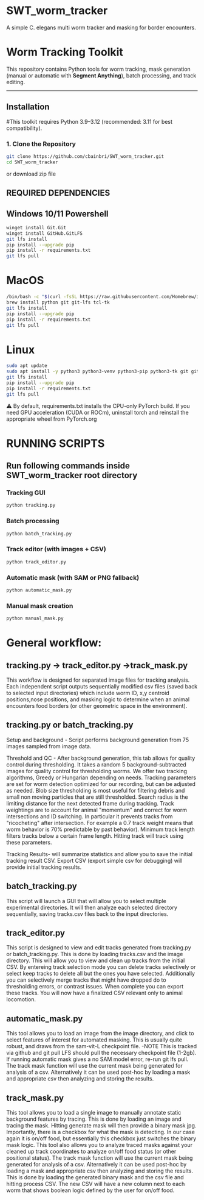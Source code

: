 # SWT_worm_tracker
A simple C. elegans multi worm tracker and masking for border encounters.

# Worm Tracking Toolkit

This repository contains Python tools for worm tracking, mask generation (manual or automatic with **Segment Anything**), batch processing, and track editing.

---

## Installation
#This toolkit requires Python 3.9–3.12 (recommended: 3.11 for best compatibility).

### 1. Clone the Repository 
```bash
git clone https://github.com/cbainbri/SWT_worm_tracker.git
cd SWT_worm_tracker
```
or download zip file 


## REQUIRED DEPENDENCIES

## Windows 10/11 Powershell
```bash
winget install Git.Git
winget install GitHub.GitLFS
git lfs install
pip install --upgrade pip
pip install -r requirements.txt
git lfs pull
```
#  MacOS
```bash
/bin/bash -c "$(curl -fsSL https://raw.githubusercontent.com/Homebrew/install/HEAD/install.sh)"   #installs homebrew if not already installed
brew install python git git-lfs tcl-tk
git lfs install
pip install --upgrade pip
pip install -r requirements.txt
git lfs pull
```
# Linux
```bash
sudo apt update
sudo apt install -y python3 python3-venv python3-pip python3-tk git git-lfs libgl1
git lfs install
pip install --upgrade pip
pip install -r requirements.txt
git lfs pull
```

⚠️ By default, requirements.txt installs the CPU-only PyTorch build.
If you need GPU acceleration (CUDA or ROCm), uninstall torch and reinstall the appropriate wheel from PyTorch.org


# RUNNING SCRIPTS
## Run following commands inside SWT_worm_tracker root directory

### Tracking GUI
```bash
python tracking.py
```
### Batch processing
```bash
python batch_tracking.py
```
### Track editor (with images + CSV)
```bash
python track_editor.py 
```
### Automatic mask (with SAM or PNG fallback)
```bash
python automatic_mask.py
```
### Manual mask creation
```bash
python manual_mask.py
```

# General workflow: 
## tracking.py -> track_editor.py ->track_mask.py

This workflow is designed for separated image files for tracking analysis. Each independent script outputs sequentially modified csv files (saved back to selected input directories) which include worm ID, x,y centroid positions,nose positions, and masking logic to determine when an animal encounters food borders (or other geometric space in the environment).

## **tracking.py** or **batch_tracking.py**

Setup and background - Script performs background generation from 75 images sampled from image data. 

Threshold and QC - After background generation, this tab allows for quality control during thresholding. It takes a random 5 background-subtracted images for quality control for thresholding worms. We offer two tracking algorithms, Greedy or Hungarian depending on needs. Tracking parameters are set for worm detection optimized for our recording, but can be adjusted as needed. Blob size thresholding is most useful for filtering debris and small non moving particles that are still thresholded. Search radius is the limiting distance for the next detected frame during tracking. Track weightings are to account for animal "momentum" and correct for worm intersections and ID switching. In particular it prevents tracks from "ricocheting" after intersection. For example a 0.7 track weight means that worm behavior is 70% predictable by past behavior). Minimum track length filters tracks below a certain frame length. Hitting track will track using these parameters. 

Tracking Results- will summarize statistics and allow you to save the initial tracking result CSV. Export CSV (export simple csv for debugging) will provide initial tracking results. 


## **batch_tracking.py**

This script will launch a GUI that will allow you to select multiple experimental directories. It will then analyze each selected directory sequentially, saving tracks.csv files back to the input directories. 


## **track_editor.py**

This script is designed to view and edit tracks generated from tracking.py or batch_tracking.py. This is done by loading tracks.csv and the image directory. This will allow you to view and clean up tracks from the initial CSV. By entereing track selection mode you can delete tracks selectively or select keep tracks to delete all but the ones you have selected. Additionally you can selectively merge tracks that might have dropped do to thresholding errors, or contrast issues. When complete you can export these tracks. You will now have a finalized CSV relevant only to animal locomotion. 

## **automatic_mask.py**
This tool allows you to load an image from the image directory, and click to select features of interest for automated masking. This is usually quite robust, and draws from the sam-vit-L checkpoint file. -NOTE This is tracked via github and git pull LFS should pull the necessary checkpoint file (1-2gb). If running automatic mask gives a no SAM model error, re-run git lfs pull. The track mask function will use the current mask being generated for analysis of a csv. Alternatively it can be used post-hoc by loading a mask and appropriate csv then analyzing and storing the results.

## **track_mask.py**

This tool allows you to load a single image to manually annotate static background features by tracing. This is done by loading an image and tracing the mask. Hitting generate mask will then provide a binary mask jpg. Importantly, there is a checkbox for what the mask is detecting. In our case again it is on/off food, but essentially this checkbox just switches the binary mask logic. This tool also allows you to analyze traced masks against your cleaned up track coordinates to analyze on/off food status (or other positional status). The track mask function will use the current mask being generated for analysis of a csv. Alternatively it can be used post-hoc by loading a mask and appropriate csv then analyzing and storing the results.
This is done by loading the generated binary mask and the csv file and hitting process CSV. The new CSV will have a new column next to each worm that shows boolean logic defined by the user for on/off food. 


